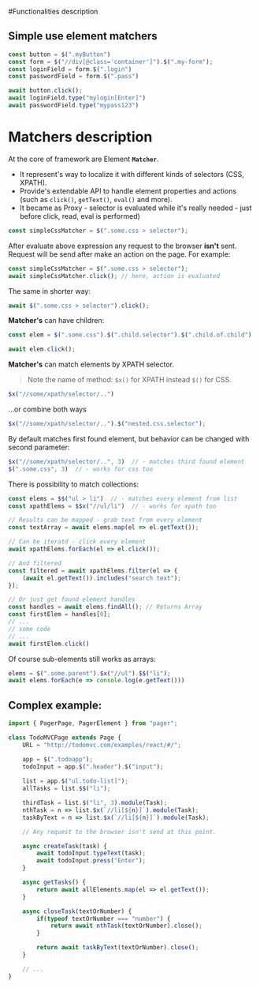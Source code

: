 
#Functionalities description
## Simple use element matchers
```javascript
const button = $(".myButton")
const form = $("//div[@class='container']").$(".my-form");
const loginField = form.$(".login")
const passwordField = form.$(".pass")

await button.click();
await loginField.type("mylogin[Enter]")
await passwordField.type("mypass123")
```


# Matchers description
At the core of framework are Element **```Matcher```**.
- It represent's way to localize it with different kinds of selectors (CSS, XPATH).
- Provide's extendable API to handle element properties and actions (such as ```click()```, ```getText()```, ```eval()``` and more).
- It became as Proxy - selector is evaluated while it's really needed - just before click, read, eval is performed)

```javascript
const simpleCssMatcher = $(".some.css > selector");
```
After evaluate above expression any request to the browser **isn't** sent. Request will be send after make an action on the page. For example: 
```javascript
const simpleCssMatcher = $(".some.css > selector");
await simpleCssMatcher.click(); // here, action is evaluated
```

The same in shorter way: 
```javascript
await $(".some.css > selector").click();
```

**Matcher's** can have children: 
```javascript
const elem = $(".some.css").$(".child.selector").$(".child.of.child")

await elem.click();
``` 

**Matcher's** can match elements by XPATH selector. 
> Note the name of method: ```$x()``` for XPATH instead ```$()``` for CSS.
```javascript
$x("//some/xpath/selector/..")
```

...or combine both ways
```javascript
$x("//some/xpath/selector/..").$("nested.css.selector");
``` 

By default matches first found element, but behavior can be changed with second parameter: 
```javascript
$x("//some/xpath/selector/..", 3)  // - matches third found element
$(".some.css", 3)  // - works for css too
```


There is possibility to match collections: 
```javascript
const elems = $$("ul > li")  // - matches every element from list
const xpathElems = $$x("//ul/li")  // - works for xpath too

// Results can be mapped - grab text from every element
const textArray = await elems.map(el => el.getText());

// Can be iteratd - click every element
await xpathElems.forEach(el => el.click());

// And filtered
const filtered = await xpathElems.filter(el => {
    (await el.getText()).includes("search text");
});

// Or just get found element handles
const handles = await elems.findAll(); // Returns Array
const firstElem = handles[0];
// ...
// some code
// ...
await firstElem.click()
```

Of course sub-elements still works as arrays: 
```javascript 
elems = $(".some.parent").$x("//ul").$$("li");
await elems.forEach(e => console.log(e.getText())) 
```



## Complex example: 
```typescript
import { PagerPage, PagerElement } from "pager";

class TodoMVCPage extends Page {
    URL = "http://todomvc.com/examples/react/#/";

    app = $(".todoapp");
    todoInput = app.$(".header").$("input");
    
    list = app.$("ul.todo-list]");
    allTasks = list.$$("li");

    thirdTask = list.$("li", 3).module(Task);
    nthTask = n => list.$x(`//li[${n}]`).module(Task);
    taskByText = n => list.$x(`//li[${n}]`).module(Task);

    // Any request to the browser isn't send at this point.

    async createTask(task) {
        await todoInput.typeText(task);
        await todoInput.press("Enter");
    }

    async getTasks() {
        return await allElements.map(el => el.getText());
    }

    async closeTask(textOrNumber) {
        if(typeof textOrNumber === "number") {
            return await nthTask(textOrNumber).close();
        }

        return await taskByText(textOrNumber).close();
    }

    // ...
}
```